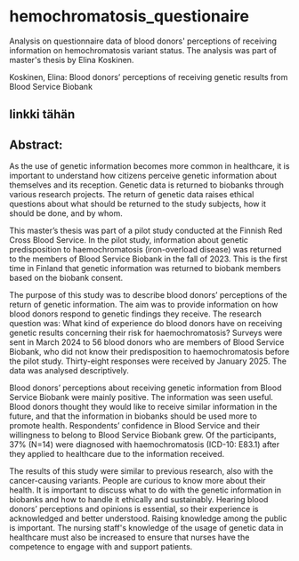 # hemochromatosis_questionaire
Analysis on questionnaire data of blood donors' perceptions of receiving information on hemochromatosis variant status. 
The analysis was part of master's thesis by Elina Koskinen.

Koskinen, Elina: Blood donors’ perceptions of receiving genetic results from Blood Service Biobank
## linkki tähän

## Abstract:
As the use of genetic information becomes more common in healthcare, it is important to understand how citizens perceive genetic information about themselves and its reception. Genetic data is returned to biobanks through various research projects. The return of genetic data raises ethical questions about what should be returned to the study subjects, how it should be done, and by whom.

This master’s thesis was part of a pilot study conducted at the Finnish Red Cross Blood Service. In the pilot study, information about genetic predisposition to haemochromatosis (iron-overload disease) was returned to the members of Blood Service Biobank in the fall of 2023. This is the first time in Finland that genetic information was returned to biobank members based on the biobank consent.

The purpose of this study was to describe blood donors’ perceptions of the return of genetic information. The aim was to provide information on how blood donors respond to genetic findings they receive. The research question was: What kind of experience do blood donors have on receiving genetic results concerning their risk for haemochromatosis? Surveys were sent in March 2024 to 56 blood donors who are members of Blood Service Biobank, who did not know their predisposition to haemochromatosis before the pilot study. Thirty-eight responses were received by January 2025. The data was analysed descriptively.

Blood donors’ perceptions about receiving genetic information from Blood Service Biobank were mainly positive. The information was seen useful. Blood donors thought they would like to receive similar information in the future, and that the information in biobanks should be used more to promote health. Respondents’ confidence in Blood Service and their willingness to belong to Blood Service Biobank grew. Of the participants, 37% (N=14) were diagnosed with haemochromatosis (ICD-10: E83.1) after they applied to healthcare due to the information received.

The results of this study were similar to previous research, also with the cancer-causing variants. People are curious to know more about their health. It is important to discuss what to do with the genetic information in biobanks and how to handle it ethically and sustainably. Hearing blood donors’ perceptions and opinions is essential, so their experience is acknowledged and better understood. Raising knowledge among the public is important. The nursing staff's knowledge of the usage of genetic data in healthcare must also be increased to ensure that nurses have the competence to engage with and support patients.
